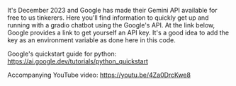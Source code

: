 It's December 2023 and Google has made their Gemini API available for free to us tinkerers. Here you'll find information to quickly get up and running with a gradio chatbot using the Google's API. At the link below, Google provides a link to get yourself an API key. It's a good idea to add the key as an environment variable as done here in this code.

Google's quickstart guide for python: https://ai.google.dev/tutorials/python_quickstart

Accompanying YouTube video: https://youtu.be/4Za0DrcKwe8
